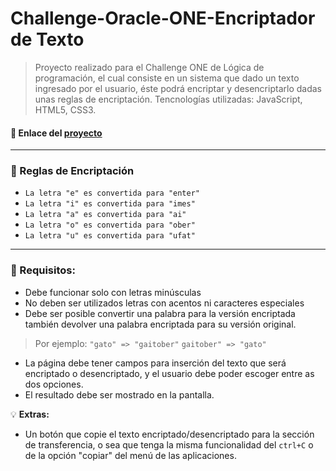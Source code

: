 # Challenge-Oracle-ONE-Encriptador de Texto

> Proyecto realizado para el Challenge ONE de Lógica de programación, el cual consiste en un sistema que dado un texto ingresado por el usuario, éste podrá encriptar y desencriptarlo dadas unas reglas de encriptación.
Tencnologías utilizadas: JavaScript, HTML5, CSS3.

#### :link: Enlace del [proyecto](https://leonelsubelza.github.io/Challenge-Oracle-ONE-Encriptador-de-Texto/)
---
### :key: Reglas de Encriptación
 - `La letra "e" es convertida para "enter"`
- `La letra "i" es convertida para "imes"`
- `La letra "a" es convertida para "ai"`
- `La letra "o" es convertida para "ober"`
- `La letra "u" es convertida para "ufat"`
---
### :hammer: Requisitos:
- Debe funcionar solo con letras minúsculas
- No deben ser utilizados letras con acentos ni caracteres especiales
- Debe ser posible convertir una palabra para la versión encriptada también devolver una palabra encriptada para su versión original. 

> Por ejemplo:
`"gato" => "gaitober"`
`gaitober" => "gato"`

- La página debe tener campos para 
inserción del texto que será encriptado o desencriptado, y el usuario debe poder escoger entre as dos opciones.
- El resultado debe ser mostrado en la pantalla.

:bulb: **Extras:**
- Un botón que copie el texto encriptado/desencriptado para la sección de transferencia, o sea que tenga la misma funcionalidad del `ctrl+C` o de la opción "copiar" del menú de las aplicaciones.
 
